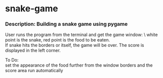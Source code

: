 # snake-game

### Description: Building a snake game using pygame

User runs the program from the terminal and get the game window: \ 
white point is the snake, red point is the food to be eaten. \
If snake hits the borders or itself, the game will be over. The score is displayed in the left corner.

To Do: \
set the appearance of the food further from the window borders and the score area
run automatically